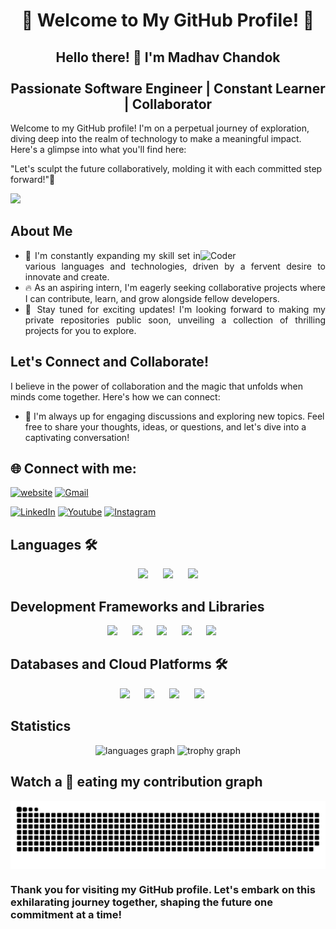 <h1 align='center'> 🌟 Welcome to My GitHub Profile! 🌟 </h1>

<h2 align='center'> Hello there! 👋 I'm Madhav Chandok <br><br> Passionate Software Engineer | Constant Learner | Collaborator </h2>

Welcome to my GitHub profile! I'm on a perpetual journey of exploration, diving deep into the realm of technology to make a meaningful impact. Here's a glimpse into what you'll find here:

"Let's sculpt the future collaboratively, molding it with each committed step forward!"🚀

[![](https://visitcount.itsvg.in/api?id=madhavchandok1&label=Profile%20Views&color=10&icon=0&pretty=true)](https://visitcount.itsvg.in)


## About Me
<img align="right" width="200" alt="Coder" src='https://user-images.githubusercontent.com/74038190/212748830-4c709398-a386-4761-84d7-9e10b98fbe6e.gif'></img>
- <div style="text-align: justify">🌟 I'm constantly expanding my skill set in various languages and technologies, driven by a fervent desire to innovate and create.</div>
- <div style="text-align: justify">🔥 As an aspiring intern, I'm eagerly seeking collaborative projects where I can contribute, learn, and grow alongside fellow developers.</div>
- <div style="text-align: justify">🚀 Stay tuned for exciting updates! I'm looking forward to making my private repositories public soon, unveiling a collection of thrilling projects for you to explore.</div>


## Let's Connect and Collaborate!

I believe in the power of collaboration and the magic that unfolds when minds come together. Here's how we can connect:

- 💬 I'm always up for engaging discussions and exploring new topics. Feel free to share your thoughts, ideas, or questions, and let's dive into a captivating conversation!


## 🌐 Connect with me:
[![website](https://img.shields.io/badge/My%20Website-%231769ff.svg?logo=minutemailer&logoColor=white)]()
[![Gmail](https://img.shields.io/badge/Mail%20Me-%23EA4335.svg?logo=gmail&logoColor=white)](mailto:er.madhavchandok@gmail.com)

[![LinkedIn](https://img.shields.io/badge/LinkedIn-%230077B5.svg?logo=linkedin&logoColor=white)](https://www.linkedin.com/in/madhavchandok/)
[![Youtube](https://img.shields.io/badge/YouTube-red?logo=youtube&logoColor=white)](https://www.youtube.com/channel/UCh04LO5Po1hbWBbhT4F2siw)
[![Instagram](https://img.shields.io/badge/Instagram-%23E4405F.svg?logo=Instagram&logoColor=white)](https://www.instagram.com/madhavchandok1/)


## Languages 🛠 
<div align="center">
	<img src="https://cdn.jsdelivr.net/gh/devicons/devicon@latest/icons/python/python-original-wordmark.svg" height="50" />&nbsp;&nbsp;&nbsp;&nbsp;&nbsp;
	<img src="https://cdn.jsdelivr.net/gh/devicons/devicon@latest/icons/cplusplus/cplusplus-plain.svg" height="50"/>&nbsp;&nbsp;&nbsp;&nbsp;&nbsp;
	<img src="https://cdn.jsdelivr.net/gh/devicons/devicon@latest/icons/csharp/csharp-plain.svg" height="50"/>
</div>

## Development Frameworks and Libraries
<div align="center">
	<img src="https://cdn.jsdelivr.net/gh/devicons/devicon@latest/icons/fastapi/fastapi-original.svg" height="50"/>&nbsp;&nbsp;&nbsp;&nbsp;&nbsp;
	<img src="https://cdn.jsdelivr.net/gh/devicons/devicon@latest/icons/django/django-plain-wordmark.svg" height="50"/>&nbsp;&nbsp;&nbsp;&nbsp;&nbsp;
	<img src="https://cdn.jsdelivr.net/gh/devicons/devicon@latest/icons/html5/html5-original-wordmark.svg" height="50"/>&nbsp;&nbsp;&nbsp;&nbsp;&nbsp;
	<img src="https://cdn.jsdelivr.net/gh/devicons/devicon@latest/icons/css3/css3-original-wordmark.svg" height="50"/>&nbsp;&nbsp;&nbsp;&nbsp;&nbsp;
	<img src="https://cdn.jsdelivr.net/gh/devicons/devicon@latest/icons/dot-net/dot-net-original-wordmark.svg" height="50"/>&nbsp;&nbsp;&nbsp;&nbsp;&nbsp;
</div>


## Databases and Cloud Platforms 🛠 
<div align="center">
	<img src="https://cdn.jsdelivr.net/gh/devicons/devicon@latest/icons/mysql/mysql-original-wordmark.svg" height="50"/>&nbsp;&nbsp;&nbsp;&nbsp;&nbsp;
	<img src="https://cdn.jsdelivr.net/gh/devicons/devicon@latest/icons/sqlite/sqlite-original.svg" height="50"/>&nbsp;&nbsp;&nbsp;&nbsp;&nbsp;
	<img src="https://cdn.jsdelivr.net/gh/devicons/devicon@latest/icons/azure/azure-original.svg" height="50"/>&nbsp;&nbsp;&nbsp;&nbsp;&nbsp;
	<img src="https://cdn.jsdelivr.net/gh/devicons/devicon@latest/icons/googlecloud/googlecloud-original.svg" height="50"/>&nbsp;&nbsp;&nbsp;&nbsp;&nbsp;
</div>

## Statistics
<div align="center">
  <img src="https://github-readme-stats.vercel.app/api/top-langs?username=madhavchandok1&locale=en&hide_title=false&layout=compact&card_width=320&langs_count=5&theme=dracula&hide_border=false&order=2" height="150" alt="languages graph"  />
  <img src="https://github-profile-trophy.vercel.app?username=madhavchandok1&theme=dracula&column=-1&row=1&margin-w=8&margin-h=8&no-bg=false&no-frame=false&order=4" height="150" alt="trophy graph"  />
</div>


## Watch a 🐍 eating my contribution graph
<img src="https://raw.githubusercontent.com/madhavchandok1/madhavchandok1/output/snake.svg" alt="Snake animation" align="center"/>


### Thank you for visiting my GitHub profile. Let's embark on this exhilarating journey together, shaping the future one commitment at a time!


